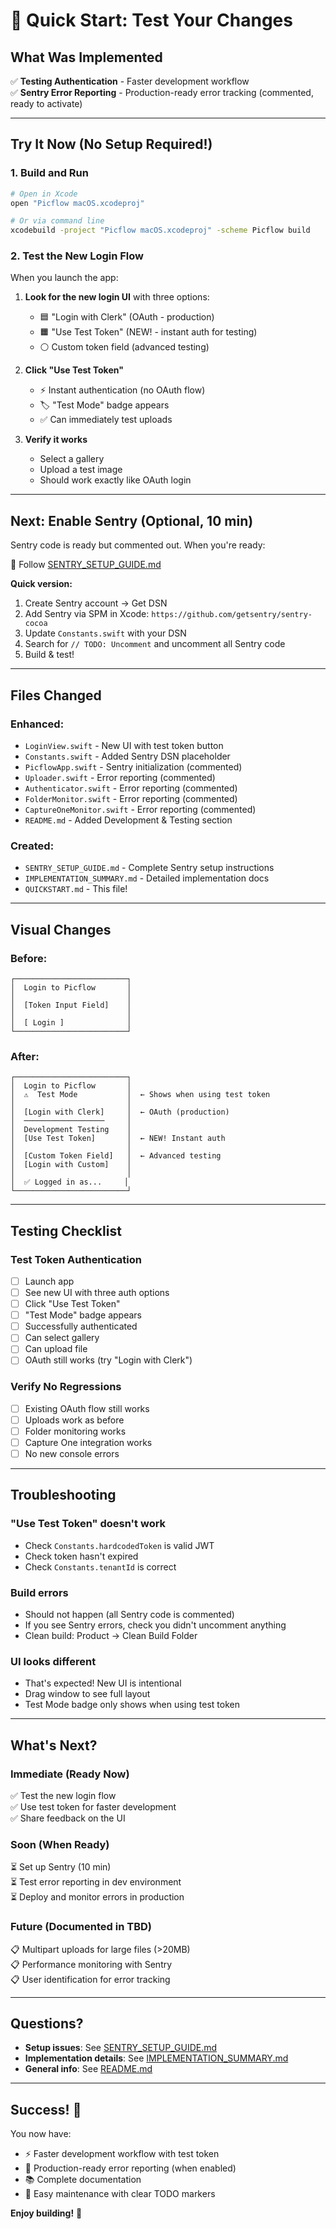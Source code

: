 # 🚀 Quick Start: Test Your Changes

## What Was Implemented

✅ **Testing Authentication** - Faster development workflow  
✅ **Sentry Error Reporting** - Production-ready error tracking (commented, ready to activate)

---

## Try It Now (No Setup Required!)

### 1. Build and Run

```bash
# Open in Xcode
open "Picflow macOS.xcodeproj"

# Or via command line
xcodebuild -project "Picflow macOS.xcodeproj" -scheme Picflow build
```

### 2. Test the New Login Flow

When you launch the app:

1. **Look for the new login UI** with three options:
   - 🟦 "Login with Clerk" (OAuth - production)
   - 🟧 "Use Test Token" (NEW! - instant auth for testing)
   - ⚪ Custom token field (advanced testing)

2. **Click "Use Test Token"**
   - ⚡ Instant authentication (no OAuth flow)
   - 🏷️ "Test Mode" badge appears
   - ✅ Can immediately test uploads

3. **Verify it works**
   - Select a gallery
   - Upload a test image
   - Should work exactly like OAuth login

---

## Next: Enable Sentry (Optional, 10 min)

Sentry code is ready but commented out. When you're ready:

📖 Follow [SENTRY_SETUP_GUIDE.md](SENTRY_SETUP_GUIDE.md)

**Quick version:**
1. Create Sentry account → Get DSN
2. Add Sentry via SPM in Xcode: `https://github.com/getsentry/sentry-cocoa`
3. Update `Constants.swift` with your DSN
4. Search for `// TODO: Uncomment` and uncomment all Sentry code
5. Build & test!

---

## Files Changed

### Enhanced:
- `LoginView.swift` - New UI with test token button
- `Constants.swift` - Added Sentry DSN placeholder
- `PicflowApp.swift` - Sentry initialization (commented)
- `Uploader.swift` - Error reporting (commented)
- `Authenticator.swift` - Error reporting (commented)
- `FolderMonitor.swift` - Error reporting (commented)
- `CaptureOneMonitor.swift` - Error reporting (commented)
- `README.md` - Added Development & Testing section

### Created:
- `SENTRY_SETUP_GUIDE.md` - Complete Sentry setup instructions
- `IMPLEMENTATION_SUMMARY.md` - Detailed implementation docs
- `QUICKSTART.md` - This file!

---

## Visual Changes

### Before:
```
┌─────────────────────────┐
│  Login to Picflow       │
│                         │
│  [Token Input Field]    │
│                         │
│  [ Login ]              │
└─────────────────────────┘
```

### After:
```
┌─────────────────────────┐
│  Login to Picflow       │
│  ⚠️  Test Mode           │  ← Shows when using test token
│                         │
│  [Login with Clerk]     │  ← OAuth (production)
│  ──────────────────     │
│  Development Testing    │
│  [Use Test Token]       │  ← NEW! Instant auth
│                         │
│  [Custom Token Field]   │  ← Advanced testing
│  [Login with Custom]    │
│                         │
│  ✅ Logged in as...     │
└─────────────────────────┘
```

---

## Testing Checklist

### Test Token Authentication
- [ ] Launch app
- [ ] See new UI with three auth options
- [ ] Click "Use Test Token"
- [ ] "Test Mode" badge appears
- [ ] Successfully authenticated
- [ ] Can select gallery
- [ ] Can upload file
- [ ] OAuth still works (try "Login with Clerk")

### Verify No Regressions
- [ ] Existing OAuth flow still works
- [ ] Uploads work as before
- [ ] Folder monitoring works
- [ ] Capture One integration works
- [ ] No new console errors

---

## Troubleshooting

### "Use Test Token" doesn't work
- Check `Constants.hardcodedToken` is valid JWT
- Check token hasn't expired
- Check `Constants.tenantId` is correct

### Build errors
- Should not happen (all Sentry code is commented)
- If you see Sentry errors, check you didn't uncomment anything
- Clean build: Product → Clean Build Folder

### UI looks different
- That's expected! New UI is intentional
- Drag window to see full layout
- Test Mode badge only shows when using test token

---

## What's Next?

### Immediate (Ready Now)
✅ Test the new login flow  
✅ Use test token for faster development  
✅ Share feedback on the UI  

### Soon (When Ready)
⏳ Set up Sentry (10 min)  
⏳ Test error reporting in dev environment  
⏳ Deploy and monitor errors in production  

### Future (Documented in TBD)
📋 Multipart uploads for large files (>20MB)  
📋 Performance monitoring with Sentry  
📋 User identification for error tracking  

---

## Questions?

- **Setup issues**: See [SENTRY_SETUP_GUIDE.md](SENTRY_SETUP_GUIDE.md)
- **Implementation details**: See [IMPLEMENTATION_SUMMARY.md](IMPLEMENTATION_SUMMARY.md)
- **General info**: See [README.md](README.md)

---

## Success! 🎉

You now have:
- ⚡ Faster development workflow with test token
- 🐛 Production-ready error reporting (when enabled)
- 📚 Complete documentation
- 🔧 Easy maintenance with clear TODO markers

**Enjoy building!** 🚀

